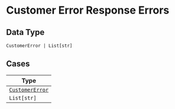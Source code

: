 
# Customer Error Response Errors

## Data Type

`CustomerError | List[str]`

## Cases

| Type |
|  --- |
| [`CustomerError`](../../../doc/models/customer-error.md) |
| `List[str]` |

